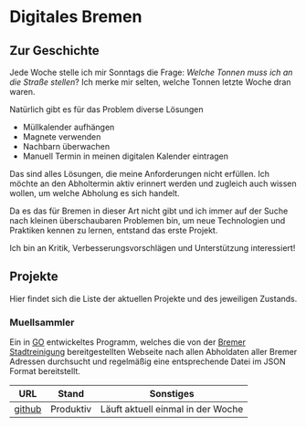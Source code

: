 # Digitales Bremen

## Zur Geschichte

Jede Woche stelle ich mir Sonntags die Frage: _Welche Tonnen muss ich an die Straße stellen_? Ich merke mir selten, 
welche Tonnen letzte Woche dran waren.  

Natürlich gibt es für das Problem diverse Lösungen

* Müllkalender aufhängen
* Magnete verwenden
* Nachbarn überwachen
* Manuell Termin in meinen digitalen Kalender eintragen

Das sind alles Lösungen, die meine Anforderungen nicht erfüllen. Ich möchte an den Abholtermin aktiv erinnert werden und 
zugleich auch wissen wollen, um welche Abholung es sich handelt.

Da es das für Bremen in dieser Art nicht gibt und ich immer auf der Suche nach kleinen überschaubaren Problemen bin, um 
neue Technologien und Praktiken kennen zu lernen, entstand das erste Projekt.

Ich bin an Kritik, Verbesserungsvorschlägen und Unterstützung interessiert! 

## Projekte

Hier findet sich die Liste der aktuellen Projekte und des jeweiligen Zustands. 

### Muellsammler

Ein in [GO](https://golang.org/) entwickeltes Programm, welches die von der 
[Bremer Stadtreinigung](https://www.die-bremer-stadtreinigung.de/) bereitgestellten Webseite nach allen Abholdaten aller
Bremer Adressen durchsucht und regelmäßig eine entsprechende Datei im JSON Format bereitstellt. 

URL | Stand | Sonstiges
--- | --- | ---
[github](https://github.com/digitalesbremen/muellsammler) | Produktiv | Läuft aktuell einmal in der Woche